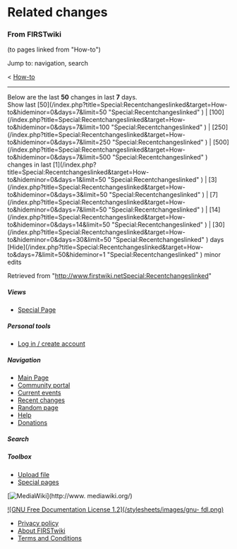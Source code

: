 # Related changes

### From FIRSTwiki

(to pages linked from "How-to")

Jump to: navigation, search

&lt; [How-to](/index.php?title=How-to&redirect=no "How-to" )  

* * *

Below are the last **50** changes in last **7** days.  
Show last [50](/index.php?title=Special:Recentchangeslinked&target=How-
to&hideminor=0&days=7&limit=50 "Special:Recentchangeslinked" ) |
[100](/index.php?title=Special:Recentchangeslinked&target=How-
to&hideminor=0&days=7&limit=100 "Special:Recentchangeslinked" ) |
[250](/index.php?title=Special:Recentchangeslinked&target=How-
to&hideminor=0&days=7&limit=250 "Special:Recentchangeslinked" ) |
[500](/index.php?title=Special:Recentchangeslinked&target=How-
to&hideminor=0&days=7&limit=500 "Special:Recentchangeslinked" ) changes in
last [1](/index.php?title=Special:Recentchangeslinked&target=How-
to&hideminor=0&days=1&limit=50 "Special:Recentchangeslinked" ) |
[3](/index.php?title=Special:Recentchangeslinked&target=How-
to&hideminor=0&days=3&limit=50 "Special:Recentchangeslinked" ) |
[7](/index.php?title=Special:Recentchangeslinked&target=How-
to&hideminor=0&days=7&limit=50 "Special:Recentchangeslinked" ) |
[14](/index.php?title=Special:Recentchangeslinked&target=How-
to&hideminor=0&days=14&limit=50 "Special:Recentchangeslinked" ) |
[30](/index.php?title=Special:Recentchangeslinked&target=How-
to&hideminor=0&days=30&limit=50 "Special:Recentchangeslinked" ) days  
[Hide](/index.php?title=Special:Recentchangeslinked&target=How-
to&days=7&limit=50&hideminor=1 "Special:Recentchangeslinked" ) minor edits

Retrieved from
"<http://www.firstwiki.netSpecial:Recentchangeslinked>"

##### Views

  * [Special Page](Special:Recentchangeslinked/How-to)

##### Personal tools

  * [Log in / create account](/index.php?title=Special:Userlogin&returnto=Special:Recentchangeslinked)

[](Main_Page "Main Page" )

##### Navigation

  * [Main Page](Main_Page)
  * [Community portal](FIRSTwiki:Community_portal)
  * [Current events](Current_events)
  * [Recent changes](Special:Recentchanges)
  * [Random page](Special:Random)
  * [Help](Help:Contents)
  * [Donations](FIRSTwiki:Site_support)

##### Search



##### Toolbox

  * [Upload file](Special:Upload)
  * [Special pages](Special:Specialpages)

[![MediaWiki](/skins/common/images/poweredby_mediawiki_88x31.png)](http://www.
mediawiki.org/)

[![GNU Free Documentation License 1.2](/stylesheets/images/gnu-
fdl.png)](http://www.gnu.org/copyleft/fdl.html)

  * [Privacy policy](FIRSTwiki:Privacy_policy "FIRSTwiki:Privacy policy" )
  * [About FIRSTwiki](FIRSTwiki:About "FIRSTwiki:About" )
  * [Terms and Conditions](FIRSTwiki:Terms_and_conditions "FIRSTwiki:Terms and conditions" )

